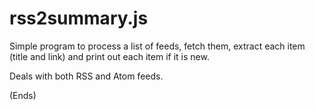 # rss2summary.js #

Simple program to process a list of feeds, fetch them, extract each item (title and link) and print out each item if it
is new.

Deals with both RSS and Atom feeds.

(Ends)
